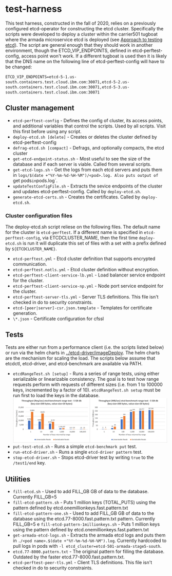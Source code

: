 # test-harness

This test harness, constructed in the fall of 2020, relies on a previously configured etcd-operator for constructing the etcd cluster. Specifically the scripts were developed to deploy a cluster within the carrier501 tugboat where the armada microservice etcd is deployed (see [Approach to testing etcd](../README.md#approach-to-testing-etcd)). The script are general enough that they should work in another environment, though the ETCD_VIP_ENDPOINTS, defined in etcd-perftest-config, access point won't work. If a different tugboat is used then it is likely that the DNS name on the following line of etcd-perftest-config will have to be changed:

```
ETCD_VIP_ENDPOINTS=etcd-5-1.us-south.containers.test.cloud.ibm.com:30071,etcd-5-2.us-south.containers.test.cloud.ibm.com:30071,etcd-5-3.us-south.containers.test.cloud.ibm.com:30071
```

## Cluster management

* `etcd-perftest-config` - Defines the config of cluster, its access points, and additional variables that control the scripts. Used by all scripts. Visit this first before using any script.
* `deploy-etcd.sh [delete]` - Creates or deletes the cluster defined by etcd-perftest-config
* `defrag-etcd.sh [compact]` - Defrags, and optionally compacts, the etcd cluster
* `get-etcd-endpoint-status.sh` - Most useful to see the size of the database and if each server is viable. Called from several scripts.
* `get-etcd-logs.sh` - Get the logs from each etcd servers and puts them in `logs/$(date +"%Y-%m-%d-%H-%M")/<pod>.log. Also puts output of `get pods` in `pods.log`.
* `updateTestConfigFile.sh` - Extracts the sevice endpoints of the cluster and updates etcd-perftest-config. Called by `deploy-etcd.sh`.
* `generate-etcd-certs.sh` - Creates the certificates. Called by `deploy-etcd.sh`.

### Cluster configuration files

The deploy-etcd.sh script reliese on the following files. The default name for the cluster is `etcd-perftest`. If a different name is specified in `etcd-perftest-config`, via ETCDCLUSTER_NAME, then the first time `deploy-etcd.sh` is run it will duplicate this set of files with a set with a prefix defined by `${ETCDCLUSTER_NAME}`. 

* `etcd-perftest.yml` - Etcd cluster definition that supports encrypted communication.
* `etcd-perftest.notls.yml` - Etcd cluster definition without encryption.
* `etcd-perftest-client-service-lb.yml` - Load balancer service endpoint for the cluster.
* `etcd-perftest-client-service-np.yml` - Node port service endpoint for the cluster.
* `etcd-perftest-server-tls.yml` - Server TLS definitions. This file isn't checked in do to security constraints.
* `etcd-[peer|server]-csr.json.template` - Templates for certificate generation.
* `\*.json` - Certificate configuration for cfssl

## Tests

Tests are either run from a performance client (i.e. the scripts listed below) or run via the helm charts in [../etcd-driver/imageDeploy](../etcd-driver/imageDeploy). The helm charts are the mechanism for scaling the load.  The scripts below assume that etcdctl, etcd-driver, and etcd-benchmark are available via PATH.

* `etcdRangeTest.sh [setup]` - Runs a series of range tests, using either serializable or linearizable consistency. The goal is to test how range requests perform with requests of different sizes (i.e. from 1 to 100000 keys, incremented by a factor of 10). `etcdRangeTest.sh setup` must be run first to load the keys in the database. 
![etcdRangeTest.png](../images/etcdRangeTest.png)
* `put-test-etcd.sh` - Runs a simple `etcd-benchmark put` test.
* `run-etcd-driver.sh` - Runs a single `etcd-driver pattern` test.
* `stop-etcd-driver.sh` - Stops etcd-driver test by writing `true` to the `/test1/end` key.

## Utilities

* `fill-etcd.sh` - Used to add FILL_GB GB of data to the database. Currently FILL_GB=5
* `fill-etcd-pattern.sh` - Puts 1 million keys (TOTAL_PUTS) using the pattern defined by etcd.onemillionkeys.fast.pattern.txt
* `fill-etcd-pattern-one.sh` - Used to add FILL_GB GB of data to the database using the etcd.77-8000.fast.pattern.txt pattern. Currently FILL_GB=5
e `fill-etcd-pattern-1millionkeys.sh` - Puts 1 million keys using the pattern defined by etcd.onemillionkeys.fast.pattern.txt
* `get-armada-etcd-logs.sh` - Extracts the armada etcd logs and puts them in `./<pod name>.$(date +"%Y-%m-%d-%H-%M").log`. Currently hardcoded to pull logs in pods with `-l etcd_cluster=etcd-501-armada-stage5-south`.
* `etcd.77-8000.pattern.txt` - The original pattern for filling the database. Outdated by the faster etcd.77-8000.fast.pattern.txt.
* `etcd-perftest-peer-tls.yml` - Client TLS definitions. This file isn't checked in do to security constraints.
